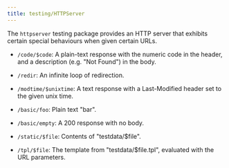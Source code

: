```yaml
---
title: testing/HTTPServer
---
```


The `httpserver` testing package provides an HTTP server that exhibits certain special behaviours
when given certain URLs.

* `/code/$code`: A plain-text response with the numeric code in the header, and a description (e.g.
  "Not Found") in the body.

* `/redir`: An infinite loop of redirection.

* `/modtime/$unixtime`: A text response with a Last-Modified header set to the given unix time.

* `/basic/foo`: Plain text "bar".

* `/basic/empty`: A 200 response with no body.

* `/static/$file`: Contents of "testdata/$file".

* `/tpl/$file`: The template from "testdata/$file.tpl", evaluated with the URL parameters.


